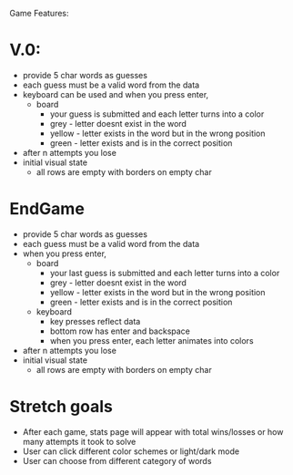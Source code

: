 Game Features:

# V.0:
- provide 5 char words as guesses
- each guess must be a valid word from the data
- keyboard can be used and when you press enter,
  - board 
    - your guess is submitted and each letter turns into a color
    - grey - letter doesnt exist in the word
    - yellow - letter exists in the word but in the wrong position
    - green - letter exists and is in the correct position
- after n attempts you lose
- initial visual state
  - all rows are empty with borders on empty char


# EndGame
- provide 5 char words as guesses
- each guess must be a valid word from the data
- when you press enter,
  - board 
    - your last guess is submitted and each letter turns into a color
    - grey - letter doesnt exist in the word
    - yellow - letter exists in the word but in the wrong position
    - green - letter exists and is in the correct position
  - keyboard
    - key presses reflect data
    - bottom row has enter and backspace
    - when you press enter, each letter animates into colors
- after n attempts you lose
- initial visual state
  - all rows are empty with borders on empty char

# Stretch goals
- After each game, stats page will appear with total wins/losses or how many attempts it took to solve
- User can click different color schemes or light/dark mode
- User can choose from different category of words

